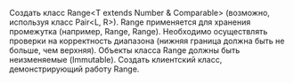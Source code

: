 Создать класс Range<T extends Number & Comparable<T>> (возможно, используя класс Pair<L, R>). Range применяется для хранения промежутка (например, Range<Integer>, Range<Long>). Необходимо осуществлять проверки на корректность диапазона (нижняя граница должна быть не больше, чем верхняя). Объекты класса Range должны быть неизменяемые (Immutable). Создать клиентский класс, демонстрирующий работу Range.

